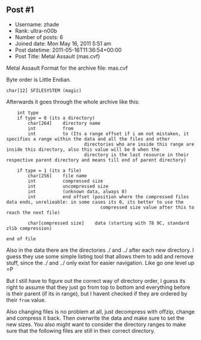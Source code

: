 ## Post #1
- Username: zhade
- Rank: ultra-n00b
- Number of posts: 6
- Joined date: Mon May 16, 2011 5:51 am
- Post datetime: 2011-05-16T11:36:54+00:00
- Post Title: Metal Assault (mas.cvf)

Metal Assault
Format for the archive file: mas.cvf

Byte order is Little Endian.

```
char[12] SFILESYSTEM (magic) 
```

Afterwards it goes through the whole archive like this:

```
    int type
    if type = 0 (its a directory)
        char[264]    directory name
        int          from
        int          to (Its a range offset if i am not mistaken, it specifies a range within the data and all the files and other 
                             directories who are inside this range are inside this directory, also this value will be 0 when the
                             directory is the last resource in their respective parent directory and means till end of parent directory)
    
    if type = 1 (its a file)
        char[256]    file name
        int          compressed size
        int          uncompressed size
        int          (unknown data, always 0)
        int          end offset (position where the compressed files data ends, unrelieable: in some cases its 0, its better to use the
                                   compressed size value after this to reach the next file)

        char[compressed size]    data (starting with 78 9C, standard zlib compression)

end of file

```

Also in the data there are the directories ./ and ../ after each new directory. I guess they use some simple listing tool that allows them to add and remove stuff, since the ./ and ../ only exist for easier navigation. Like go one level up =P

But I still have to figure out the correct way of directory order, I guess its right to assume that they just go from top to bottom and everything before is their parent (if its in range), but I havent checked if they are ordered by their `from` value.

Also changing files is no problem at all, just decompress with offzip, change and compress it back. Then overwrite the data and make sure to set the new sizes. You also might want to consider the directory ranges to make sure that the following files are still in their correct directory.
